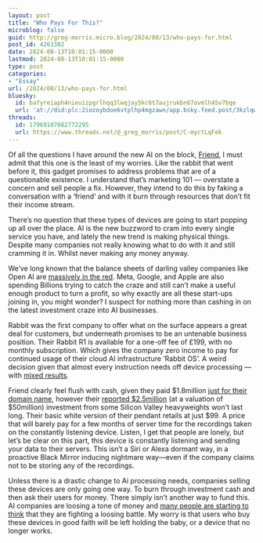 ```yaml
---
layout: post
title: "Who Pays For This?"
microblog: false
guid: http://greg-morris.micro.blog/2024/08/13/who-pays-for.html
post_id: 4261382
date: 2024-08-13T10:01:15-0000
lastmod: 2024-08-13T10:01:15-0000
type: post
categories:
- "Essay"
url: /2024/08/13/who-pays-for.html
bluesky:
  id: bafyreiaph4nieuizpgrlhqq3lwqjay5kc6t7aujrukbn67ovmlh45v7bqe
  url: 'at://did:plc:2iozoybdoe6vtplhp4mgzawn/app.bsky.feed.post/3kzlqwxy4a225'
threads:
  id: 17969107082772295
  url: https://www.threads.net/@_greg_morris/post/C-myctLqFek
---
```

Of all the questions I have around the new AI on the block, [Friend](https://www.friend.com), I must admit that this one is the least of my worries. Like the rabbit that went before it, this gadget promises to address problems that are of a questionable existence. I understand that’s marketing 101 — overstate a concern and sell people a fix. However, they intend to do this by faking a conversation with a ‘friend’ and with it burn through resources that don’t fit their income stream.

There’s no question that these types of devices are going to start popping up all over the place. AI is the new buzzword to cram into every single service you have, and lately the new trend is making physical things. Despite many companies not really knowing what to do with it and still cramming it in. Whilst never making any money anyway.

We’ve long known that the balance sheets of darling valley companies like Open AI are [massively in the red](https://www.theinformation.com/articles/why-openai-could-lose-5-billion-this-year). Meta, Google, and Apple are also spending Billions trying to catch the craze and still can’t make a useful enough product to turn a profit, so why exactly are all these start-ups joining in, you might wonder? I suspect for nothing more than cashing in on the latest investment craze into AI businesses. 

Rabbit was the first company to offer what on the surface appears a great deal for customers, but underneath promises to be an untenable business position. Their Rabbit R1 is available for a one-off fee of £199, with no monthly subscription. Which gives the company zero income to pay for continued usage of their cloud AI infrastructure ‘Rabbit OS’. A weird decision given that almost every instruction needs off device processing — with [mixed results](https://youtu.be/ddTV12hErTc?si=pCrLJkgNk0VKT0yl). 

Friend clearly feel flush with cash, given they paid $1.8million [just for their domain name](https://techcrunch.com/2024/08/10/maybe-friend-wasnt-crazy-for-spending-1-8m-on-a-domain-after-all/), however their [reported $2.5million](https://techcrunch.com/2024/07/30/friend-is-an-ai-companion-backed-by-founders-of-solana-perplexity-and-zfellows/) (at a valuation of $50million) investment from some Silicon Valley heavyweights won't last long. Their basic white version of their pendant retails at just $99. A price that will barely pay for a few months of server time for the recordings taken on the constantly listening device. Listen, I get that people are lonely, but let’s be clear on this part, this device is constantly listening and sending your data to their servers. This isn’t a Siri or Alexa dormant way, in a proactive Black Mirror inducing nightmare way—even if the company claims not to be storing any of the recordings. 

Unless there is a drastic change to Ai processing needs, companies selling these devices are only going one way. To burn through investment cash and then ask their users for money. There simply isn’t another way to fund this. AI companies are loosing a tone of money and [many people are starting to think](https://www.theatlantic.com/technology/archive/2024/07/ai-companies-unprofitable/679278/) that they are fighting a loosing battle. My worry is that users who buy these devices in good faith will be left holding the baby, or a device that no longer works. 

